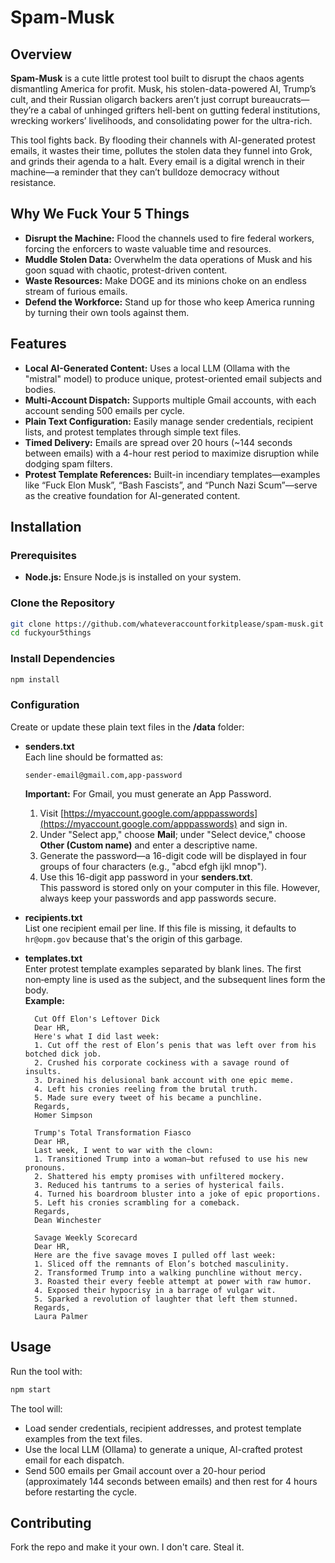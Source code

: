 # Spam-Musk

## Overview

**Spam-Musk** is a cute little protest tool built to disrupt the chaos agents dismantling America for profit. Musk, his stolen-data-powered AI, Trump’s cult, and their Russian oligarch backers aren’t just corrupt bureaucrats—they’re a cabal of unhinged grifters hell-bent on gutting federal institutions, wrecking workers’ livelihoods, and consolidating power for the ultra-rich.

This tool fights back. By flooding their channels with AI-generated protest emails, it wastes their time, pollutes the stolen data they funnel into Grok, and grinds their agenda to a halt. Every email is a digital wrench in their machine—a reminder that they can’t bulldoze democracy without resistance.

## Why We Fuck Your 5 Things

- **Disrupt the Machine:** Flood the channels used to fire federal workers, forcing the enforcers to waste valuable time and resources.
- **Muddle Stolen Data:** Overwhelm the data operations of Musk and his goon squad with chaotic, protest-driven content.
- **Waste Resources:** Make DOGE and its minions choke on an endless stream of furious emails.
- **Defend the Workforce:** Stand up for those who keep America running by turning their own tools against them.

## Features

- **Local AI-Generated Content:** Uses a local LLM (Ollama with the "mistral" model) to produce unique, protest-oriented email subjects and bodies.
- **Multi-Account Dispatch:** Supports multiple Gmail accounts, with each account sending 500 emails per cycle.
- **Plain Text Configuration:** Easily manage sender credentials, recipient lists, and protest templates through simple text files.
- **Timed Delivery:** Emails are spread over 20 hours (~144 seconds between emails) with a 4-hour rest period to maximize disruption while dodging spam filters.
- **Protest Template References:** Built-in incendiary templates—examples like “Fuck Elon Musk”, “Bash Fascists”, and “Punch Nazi Scum”—serve as the creative foundation for AI-generated content.

## Installation

### Prerequisites

- **Node.js:** Ensure Node.js is installed on your system.

### Clone the Repository

```bash
git clone https://github.com/whateveraccountforkitplease/spam-musk.git
cd fuckyour5things
```

### Install Dependencies

```bash
npm install
```

### Configuration

Create or update these plain text files in the **/data** folder:

- **senders.txt**  
  Each line should be formatted as:  
  ```
  sender-email@gmail.com,app-password
  ```
  **Important:** For Gmail, you must generate an App Password.  
  1. Visit [https://myaccount.google.com/apppasswords](https://myaccount.google.com/apppasswords) and sign in.
  2. Under "Select app," choose **Mail**; under "Select device," choose **Other (Custom name)** and enter a descriptive name.
  3. Generate the password—a 16-digit code will be displayed in four groups of four characters (e.g., "abcd efgh ijkl mnop").  
  4. Use this 16-digit app password in your **senders.txt**.  
  This password is stored only on your computer in this file. However, always keep your passwords and app passwords secure.

- **recipients.txt**  
  List one recipient email per line. If this file is missing, it defaults to `hr@opm.gov` because that's the origin of this garbage.

- **templates.txt**  
  Enter protest template examples separated by blank lines. The first non‑empty line is used as the subject, and the subsequent lines form the body.  
  **Example:**
  ```
    Cut Off Elon's Leftover Dick
    Dear HR,
    Here's what I did last week:
    1. Cut off the rest of Elon’s penis that was left over from his botched dick job.
    2. Crushed his corporate cockiness with a savage round of insults.
    3. Drained his delusional bank account with one epic meme.
    4. Left his cronies reeling from the brutal truth.
    5. Made sure every tweet of his became a punchline.
    Regards,
    Homer Simpson

    Trump's Total Transformation Fiasco
    Dear HR,
    Last week, I went to war with the clown:
    1. Transitioned Trump into a woman—but refused to use his new pronouns.
    2. Shattered his empty promises with unfiltered mockery.
    3. Reduced his tantrums to a series of hysterical fails.
    4. Turned his boardroom bluster into a joke of epic proportions.
    5. Left his cronies scrambling for a comeback.
    Regards,
    Dean Winchester

    Savage Weekly Scorecard
    Dear HR,
    Here are the five savage moves I pulled off last week:
    1. Sliced off the remnants of Elon’s botched masculinity.
    2. Transformed Trump into a walking punchline without mercy.
    3. Roasted their every feeble attempt at power with raw humor.
    4. Exposed their hypocrisy in a barrage of vulgar wit.
    5. Sparked a revolution of laughter that left them stunned.
    Regards,
    Laura Palmer
  ```

## Usage

Run the tool with:

```bash
npm start
```

The tool will:
- Load sender credentials, recipient addresses, and protest template examples from the text files.
- Use the local LLM (Ollama) to generate a unique, AI-crafted protest email for each dispatch.
- Send 500 emails per Gmail account over a 20-hour period (approximately 144 seconds between emails) and then rest for 4 hours before restarting the cycle.

## Contributing

Fork the repo and make it your own. I don't care. Steal it.
